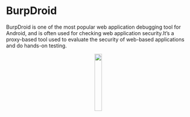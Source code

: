 # BurpDroid
BurpDroid is one of the most popular web application debugging tool for Android, and is often used for checking web application security.It’s a proxy-based tool used to evaluate the security of web-based applications and do hands-on testing.



<p align="center" href="https://play.google.com/store/apps/details?id=com.burpdroid">
<img src="https://lh3.googleusercontent.com/proxy/0BrePeM8xMFfMZa7KWrzwkIRmPOH_asiFKFL9lEQG1yOTFyi8dWd8hcMm4DvhXQ2YdU1aK9VGfjwRUgHXJM7-dgJpccylGZLsr60WwAmkzdRd-8rToaLKtUlzg" width="20%">
</p>
